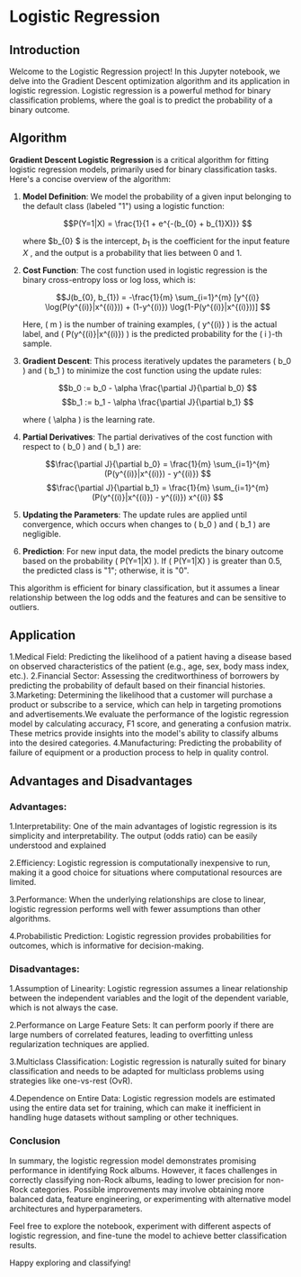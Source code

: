 # Logistic Regression

## Introduction

Welcome to the Logistic Regression project! In this Jupyter notebook, we delve into the Gradient Descent optimization algorithm and its application in logistic regression. Logistic regression is a powerful method for binary classification problems, where the goal is to predict the probability of a binary outcome.

## Algorithm 

**Gradient Descent Logistic Regression** is a critical algorithm for fitting logistic regression models, primarily used for binary classification tasks. Here's a concise overview of the algorithm:

1. **Model Definition**: We model the probability of a given input belonging to the default class (labeled "1") using a logistic function:

   $$P(Y=1|X) = \frac{1}{1 + e^{-(b_{0} + b_{1}X)}} $$

   where $b_{0} $ is the intercept,  $b_{1}$  is the coefficient for the input feature $X$ , and the output is a probability that lies between 0 and 1.

2. **Cost Function**: The cost function used in logistic regression is the binary cross-entropy loss or log loss, which is:

   $$J(b_{0}, b_{1}) = -\frac{1}{m} \sum_{i=1}^{m} [y^{(i)} \log(P(y^{(i)}|x^{(i)})) + (1-y^{(i)}) \log(1-P(y^{(i)}|x^{(i)}))] $$

   Here, \( m \) is the number of training examples, \( y^{(i)} \) is the actual label, and \( P(y^{(i)}|x^{(i)}) \) is the predicted probability for the \( i \)-th sample.

3. **Gradient Descent**: This process iteratively updates the parameters \( b_0 \) and \( b_1 \) to minimize the cost function using the update rules:

   $$b_0 := b_0 - \alpha \frac{\partial J}{\partial b_0} $$
   $$b_1 := b_1 - \alpha \frac{\partial J}{\partial b_1} $$

   where \( \alpha \) is the learning rate.

4. **Partial Derivatives**: The partial derivatives of the cost function with respect to \( b_0 \) and \( b_1 \) are:

   $$\frac{\partial J}{\partial b_0} = \frac{1}{m} \sum_{i=1}^{m} (P(y^{(i)}|x^{(i)}) - y^{(i)}) $$
   $$\frac{\partial J}{\partial b_1} = \frac{1}{m} \sum_{i=1}^{m} (P(y^{(i)}|x^{(i)}) - y^{(i)}) x^{(i)} $$

5. **Updating the Parameters**: The update rules are applied until convergence, which occurs when changes to \( b_0 \) and \( b_1 \) are negligible.

6. **Prediction**: For new input data, the model predicts the binary outcome based on the probability \( P(Y=1|X) \). If \( P(Y=1|X) \) is greater than 0.5, the predicted class is "1"; otherwise, it is "0".

This algorithm is efficient for binary classification, but it assumes a linear relationship between the log odds and the features and can be sensitive to outliers.

## Application

1.Medical Field: Predicting the likelihood of a patient having a disease based on observed characteristics of the patient (e.g., age, sex, body mass index, etc.).
2.Financial Sector: Assessing the creditworthiness of borrowers by predicting the probability of default based on their financial histories.
3.Marketing: Determining the likelihood that a customer will purchase a product or subscribe to a service, which can help in targeting promotions and advertisements.We evaluate the performance of the logistic regression model by calculating accuracy, F1 score, and generating a confusion matrix. These metrics provide insights into the model's ability to classify albums into the desired categories.
4.Manufacturing: Predicting the probability of failure of equipment or a production process to help in quality control.

## Advantages and Disadvantages
### Advantages:
1.Interpretability: One of the main advantages of logistic regression is its simplicity and interpretability. The output (odds ratio) can be easily understood and explained

2.Efficiency: Logistic regression is computationally inexpensive to run, making it a good choice for situations where computational resources are limited.

3.Performance: When the underlying relationships are close to linear, logistic regression performs well with fewer assumptions than other algorithms.

4.Probabilistic Prediction: Logistic regression provides probabilities for outcomes, which is informative for decision-making.

### Disadvantages:
1.Assumption of Linearity: Logistic regression assumes a linear relationship between the independent variables and the logit of the dependent variable, which is not always the case.

2.Performance on Large Feature Sets: It can perform poorly if there are large numbers of correlated features, leading to overfitting unless regularization techniques are applied.

3.Multiclass Classification: Logistic regression is naturally suited for binary classification and needs to be adapted for multiclass problems using strategies like one-vs-rest (OvR).

4.Dependence on Entire Data: Logistic regression models are estimated using the entire data set for training, which can make it inefficient in handling huge datasets without sampling or other techniques.

### Conclusion

In summary, the logistic regression model demonstrates promising performance in identifying Rock albums. However, it faces challenges in correctly classifying non-Rock albums, leading to lower precision for non-Rock categories. Possible improvements may involve obtaining more balanced data, feature engineering, or experimenting with alternative model architectures and hyperparameters.

Feel free to explore the notebook, experiment with different aspects of logistic regression, and fine-tune the model to achieve better classification results.

Happy exploring and classifying!
